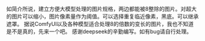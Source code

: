 如简介所说，建立方便大模型处理的图片规格，两边都能被8整除的图片。对超大的图片可以缩小，图片像素量作为阈值。可以选择重复临近像素，黑底。可以继承遮罩。
据说ComfyUI以及各种模型适合处理8的倍数的变长的图片，我也不知道是不是真的，先来一个吧。
感谢deepseek的辛勤编写。如有bug请自行处理。
